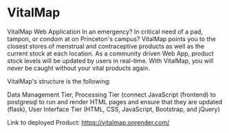 # VitalMap 
VitalMap Web Application
In an emergency? In critical need of a pad, tampon, or condom at on Princeton's campus? VitalMap points you to the closest stores of menstrual and contraceptive products as well as the current stock at each location. As a community driven Web App, product stock levels will be updated by users in real-time. With VitalMap, you will never be caught without your vital products again.

VitalMap's structure is the following:

Data Management Tier, Processing Tier (connect JavaScript (frontend) to postgresql to run and render HTML pages and ensure that they are updated (flask), User Interface Tier (HTML, CSS, JavaScript, Bootstrap, and jQuery)

Link to deployed Product: https://vitalmap.onrender.com/
